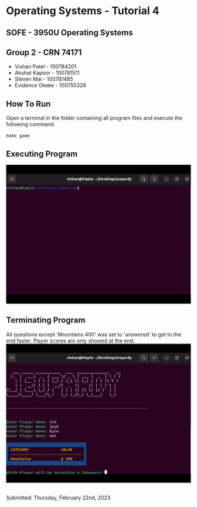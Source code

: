 # Operating Systems - Tutorial 4
## SOFE - 3950U Operating Systems

## Group 2 - CRN 74171
- Vishan Patel - 100784201
- Akshat Kapoor - 100781511
- Steven Mai - 100781485
- Evidence Okeke - 100755328

## How To Run
Open a terminal in the folder containing all program files and execute the following command.
```
make game
```

## Executing Program
![](https://github.com/steven-m02/Group-2-OS-Tutorial-4/blob/main/images/start.gif)

## Terminating Program
All questions except 'Mountains 400' was set to 'answered' to get to the end faster. Player scores are only showed at the end.
![](https://github.com/steven-m02/Group-2-OS-Tutorial-4/blob/main/images/end.gif)

##
Submitted: Thursday, February 22nd, 2023
